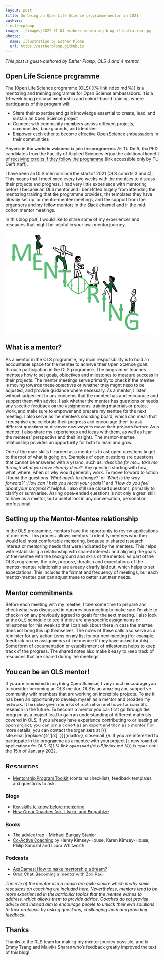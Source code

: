 ```yaml
---
layout: post
title: On being an Open Life Science programme mentor in 2021
authors:
- estherplomp
image: ../images/2022-01-04-esthers-mentoring-blog-illustration.jpg
photos:
  name: Illustration by Esther Plomp
  url: https://estherplomp.github.io
---
```


*This post is guest-authored by Esther Plomp, OLS-3 and 4 mentor.*

## Open Life Science programme
The [Open Life Science programme (OLS)]({% link index.md %}) is a mentoring and training programme for Open Science ambassadors. It is a 16-week long personal mentorship and cohort-based training, where participants of this program will:

* Share their expertise and gain knowledge essential to create, lead, and sustain an Open Science project
* Connect with community members across different projects, communities, backgrounds, and identities
* Empower each other to become effective Open Science ambassadors in their communities

Anyone in the world is welcome to join the programme. At TU Delft, the PhD candidates from the Faculty of Applied Sciences enjoy the additional benefit of [receiving credits if they follow the programme](https://intranet.tudelft.nl/-/open-life-science-programme) (link accessible only by TU Delft staff).

I have been an OLS mentor since the start of 2021 (OLS cohorts 3 and 4). This means that I meet once every two weeks with the mentees to discuss their projects and progress. I had very little experience with mentoring before I became an OLS mentor and I benefitted hugely from attending the mentoring training that the programme provides, the templates they have already set up for mentor-mentee meetings, and the support from the organisers and my fellow mentors in the Slack channel and in the mid-cohort mentor meetings.

In this blog post, I would like to share some of my experiences and resources that might be helpful in your own mentor journey.

![The word mentoring in green caps with 6 people standing on the alphabets, the central O replaced by the OLS logo](https://github.com/open-life-science/open-life-science.github.io/blob/add-esther-mentoring-blog/images/2022-01-04-esthers-mentoring-blog-illustration.jpg?raw=true "a title")

## What is a mentor?

As a mentor in the OLS programme, my main responsibility is to hold an accountable space for the mentee to achieve their Open Science goals through participation in the OLS programme. The programme teaches mentees how to set goals, objectives and milestones to measure success in their projects. The mentor meetings serve primarily to check if the mentee is moving towards these objectives or whether they might need to be adjusted, and provide guidance where necessary. As a mentor, I listen without judgement to any concerns that the mentee has and encourage and support them with advice. I ask whether the mentee has questions or needs any specific feedback on the assignments, training materials or project work, and make sure to empower and prepare my mentee for the next meeting. I also serve as the mentee’s sounding board, which can mean that I recognise and celebrate their progress and encourage them to ask different questions to discover new ways to move their projects further. As a mentor, I also share my experiences and ideas with them, as well as hear the mentees' perspective and their insights. The mentor-mentee relationship provides an opportunity for both to learn and grow.

One of the main skills I learned as a mentor is to ask open questions to get to the root of what is going on. Examples of open questions are questions that cannot be answered with a yes/no, such as: *‘describe for me… take me through what you have already done?’* Any question starting with how, what, where, when or why would generally work. To move forward to action I found the questions *‘What needs to change?’* or *‘What is the way forward?’ ‘How can I help you reach your goals?’* and *‘How do you feel about your progress?’* helpful. I also still use closed questions, primarily to clarify or summarise. Asking open-ended questions is not only a great skill to have as a mentor, but a useful tool in any conversation, personal or professional.

## Setting up the Mentor-Mentee relationship

In the OLS programme, mentors have the opportunity to review applications of mentees. This process allows mentors to identify mentees who they would feel most comfortable mentoring, because of shared research interest or mentoring needs that were indicated by the mentees. This helps with establishing a relationship with shared interests and aligning the goals of the mentee with the background and skills of the mentor. As part of the OLS programme, the role, purpose, duration and expectations of the mentor-mentee relationship are already clearly laid out, which helps to set expectations. This includes the format and frequency of meetings, but each mentor-mentee pair can adjust these to better suit their needs.

## Mentor commitments

Before each meeting with my mentee, I take some time to prepare and check what was discussed in our previous meeting to make sure I’m able to check-in on any previously agreed to goals for the next meeting. I also look at the OLS schedule to see if there are any specific assignments or milestones for this week so that I can ask about these in case the mentee does not bring this up themselves. The notes of these calls also serve as a reminder for any action items on my list for our next meeting (for example, feedback on the assignments of the mentee if they have asked for this). Some form of documentation or establishment of milestones helps to keep track of the progress. The shared notes also make it easy to keep track of resources that are shared during the meetings.

## You can be an OLS mentor!
If you are interested in anything Open Science, I very much encourage you to consider becoming an OLS mentor. OLS is an amazing and supportive community with members that are working on incredible projects. To me it has been an opportunity to develop myself as a mentor and broaden my network. It has also given me a lot of motivation and hope for scientific research in the future. To become a mentor you can first go through the program as a project lead to gain an understanding of different materials covered in OLS. If you already have experience contributing to or leading an open project, you can join a cohort as an expert and then as a mentor. For more details, you can contact the organisers at [{{ site.email|replace:'@','[at]' }}](mailto:{{ site.email }}). If you are interested to participate in the programme as a mentee with your project [a new round of applications for OLS-5]({% link openseeds/ols-5/index.md %}) is open until the 15th of January 2022.

## Resources
* [Mentorship Program Toolkit](https://studylib.net/doc/18667183/mentorship-program-toolkit) (contains checklists, feedback templates and questions to ask)

### Blogs
* [Key skills to know before mentoring](https://www.software.ac.uk/blog/2020-10-09-key-skills-know-mentoring)
* [How Great Coaches Ask, Listen, and Empathize](https://hbr.org/2015/02/how-great-coaches-ask-listen-and-empathize)

### Books
* The advice trap - Michael Bungay Stanier
* [Co-Active Coaching](https://coactive.com/resources/coactive-coaching-4th-edition/) by Henry Kimsey-House, Karen Kimsey-House, Philip Sandahl and Laura Whitworth

### Podcasts
* [AcaDames: How to make mentorship a dream?](https://open.spotify.com/episode/6xYhajss6MDr7Bheo8I1or?si=7xqqMOKmSP2jEhp7X63AYA)
* [Grad Chat: Becoming a mentor with Zori Paul](https://open.spotify.com/episode/3ksY11jJzI5anNlfCaIcGS?si=27be1d7cd1b749c8)

*The role of the mentor and a coach are quite similar which is why some resources on coaching are included here. Nevertheless, mentors tend to be more experienced in the particular topics that the mentee wishes to address, which allows them to provide advice. Coaches do not provide advice and instead aim to encourage people to unlock their own solutions to their problems by asking questions, challenging them and providing feedback.*

## Thanks
Thanks to the OLS team for making my mentor journey possible, and to Emmy Tsang and Malvika Sharan who’s feedback greatly improved the text of this blog!
